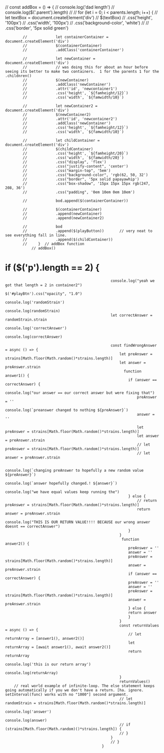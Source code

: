 <!-- navbar mine.hover get the background.png image -->

<!-- * family tree page -->
// const addBox = () => {
            //         console.log('dad length')
            //         console.log($('.parent').length)
            //         // for (let i = 0; i < parents.length; i++) {
            //             let textBox = document.createElement('div')
            //             $(textBox)
            //             .css('height', '100px')
            //             .css('width', '100px')
            //             .css('background-color', 'white')
            //             // .css('border', '5px solid green')

            //             let containerContainer = document.createElement('div')
            //             $(containerContainer)
            //             .addClass('containerContainer')

            //             let newContainer = document.createElement('div')        
            //             // was doing this for about an hour before seeing its better to make two containers.  1 for the parents 1 for the .childnren()
            //             $(newContainer)
            //             .addClass('newContainer')
            //             .attr('id', 'newcontainer1')
            //             .css('height', `${famheight/12}`)
            //             .css('width', `${famwidth/10}`)
                    
            //             let newContainer2 = document.createElement('div')        
            //             $(newContainer2)
            //             .attr('id', 'newcontainer2')
            //             .addClass('newContainer')
            //             .css('height', `${famheight/12}`)
            //             .css('width', `${famwidth/10}`)

            //             let childContainer = document.createElement('div')
            //             $(childContainer)
            //             .css('height', `${famheight/20}`)
            //             .css('width', `${famwidth/20}`)
            //             .css("display", 'flex')
            //             .css("justify-content", 'center')
            //             .css("margin-top", '5em')
            //             .css("background-color", 'rgb(62, 50, 32')
            //             .css("border", '5px solid papayawhip')
            //             .css("box-shadow", '15px 15px 15px rgb(247, 208, 36')
            //             .css("padding", '0em 10em 0em 10em')

            //             bod.append($(containerContainer))

            //             $(containerContainer)
            //             .append(newContainer)
            //             .append(newContainer2)

            //             bod
            //             .append($(playButton))       // very neat to see everything fall in line.
            //             .append($(childContainer))
            //     }  // addBox function
                // addBox()

# if ($('p').length == 2) {                     
                                                    console.log("yeah we got that length = 2 in container2")
                                                    $('#playBtn').css("opacity", "1.0")
                                                    console.log('randomStrain')
                                                    console.log(randomStrain)
                                                    let correctAnswer = randomStrain.strain
                                                    console.log('correctAnswer')
                                                    console.log(correctAnswer)
                                                    
                                                    const findWrongAnswer = async () => {
                                                        let preAnswer = strains[Math.floor(Math.random()*strains.length)]
                                                        let answer = preAnswer.strain
                                                          function answer1() {
                                                            if (answer == correctAnswer) {
                                                                console.log("our answer == our correct answer but were fixing that")
                                                                preAnswer = ''
                                                                console.log(`preanswer changed to nothing ${preAnswer}`)
                                                                answer = ''
                                                                
                                                                let preAnswer = strains[Math.floor(Math.random()*strains.length)]
                                                                let answer = preAnswer.strain
                                                                // let preAnswer = strains[Math.floor(Math.random()*strains.length)]
                                                                // let answer = preAnswer.strain
    
                                                                console.log(`changing preAnswer to hopefully a new random value ${preAnswer}`)
                                                                console.log(`answer hopefully changed.! ${answer}`)
                                                                console.log("we have equal values keep running the")
                                                            } else {        
                                                                // return preAnswer = strains[Math.floor(Math.random()*strains.length)]
                                                                return answer = preAnswer.strain
                                                                console.log("THIS IS OUR RETURN VALUE!!!! BECAUSE our wrong answer doesnt == correctAnswer")
                                                            }
                                                        }                                            
                                                         function answer2() {
                                                            preAnswer = ''
                                                            answer = ''
                                                            preAnswer = strains[Math.floor(Math.random()*strains.length)]
                                                            answer = preAnswer.strain
                                                            if (answer == correctAnswer) {
                                                            preAnswer = ''
                                                            answer = ''
                                                            preAnswer = strains[Math.floor(Math.random()*strains.length)]
                                                            answer = preAnswer.strain
                                                            } else {
                                                            return answer
                                                            }
                                                        }
                                                        const returnValues = async () => {
                                                            // let returnArray = [answer1(), answer2()]
                                                            let returnArray = [await answer1(), await answer2()]
                                                            return returnArray
                                                            console.log('this is our return array')
                                                            console.log(returnArray)
                                                        }
                                                        returnValues()
        // real world example of infinite-loop. The else statement keeps going automatically if you we don't have a return. [ha. ignore. setInterval(func) works with no "1000"] second argument.
                                                        // let randomStrain = strains[Math.floor(Math.random()*strains.length)]
                                                        console.log('answer')
                                                        console.log(answer)                                                         
                                                        // if (strains[Math.floor(Math.random)()*strains.length]) {
                                                        // }
                                                    }                                                                                                 
                                                    // }                                        
                                                }
<!-- MY REFLEX WITH  command-option-L/R[arrow]   to select a whole entire word/setofCharacters is quite increased.       ************************** -->